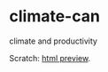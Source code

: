 # climate-can
climate and productivity 

Scratch: [html preview](https://htmlpreview.github.io/?https://github.com/JasonPekos/climate-can/blob/main/Scratch.html).

